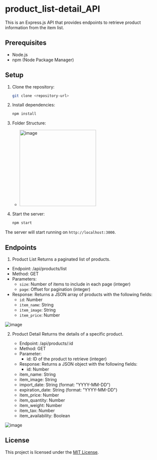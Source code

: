# product_list-detail_API

This is an Express.js API that provides endpoints to retrieve product information from the item list.

## Prerequisites

- Node.js
- npm (Node Package Manager)

## Setup

1. Clone the repository:

   ```bash
   git clone <repository-url>

2. Install dependencies:

   ```bash
   npm install
3. Folder Structure:
    - <img width="251" alt="image" src="https://github.com/surazkarn/product_list-detail_API/assets/90691739/3172cc82-85b6-4b8d-a007-f72a43a5c32f">



4. Start the server:

   ```bash
   npm start
The server will start running on `http://localhost:3000`.


## Endpoints

1. Product List
   Returns a paginated list of products.

- Endpoint: /api/products/list
- Method: GET
- Parameters:
   - `size`: Number of items to include in each page (integer)
   - `page`: Offset for pagination (integer)
- Response: Returns a JSON array of products with the following fields:
   - `id`: Number
   - `item_name`: String
   - `item_image`: String
   - `item_price`: Number

![image](https://github.com/surazkarn/product_list-detail_API/assets/90691739/88317c94-e9da-4c09-a461-b83b55ef7179)



2. Product Detail
   Returns the details of a specific product.

   - Endpoint: /api/products/:id
   - Method: GET
   - Parameter:
     - id: ID of the product to retrieve (integer)
   - Response: Returns a JSON object with the following fields:
     - id: Number
   - item_name: String
   - item_image: String
   - import_date: String (format: "YYYY-MM-DD")
   - expiration_date: String (format: "YYYY-MM-DD")
   - item_price: Number
   - item_quantity: Number
   - item_weight: Number
   - item_tax: Number
   - item_availability: Boolean

![image](https://github.com/surazkarn/product_list-detail_API/assets/90691739/bf6d351a-6586-4a58-82fb-29801c055060)



## License

This project is licensed under the [MIT License](https://opensource.org/license/mit/).
